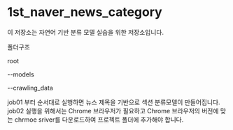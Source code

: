 # 1st_naver_news_category

이 저장소는 자연어 기반 분류 모델 실습을 위한 저장소입니다.


폴더구조

root

  --models
  
  --crawling_data
  
job01 부터 순서대로 실행하면 뉴스 제목을 기반으로 섹션 분류모델이 만들어집니다.
job02 실행을 위해서는 Chrome 브라우저가 필요하고 Chrome 브라우저의 버전에 맞는 chrmoe sriver를 다운로드하여 프로젝트 폴더에 추가해야 합니다.
 
